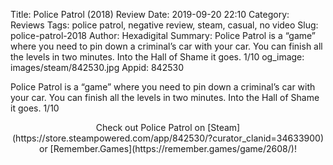 Title: Police Patrol (2018) Review
Date: 2019-09-20 22:10
Category: Reviews
Tags: police patrol, negative review, steam, casual, no video
Slug: police-patrol-2018
Author: Hexadigital
Summary: Police Patrol is a “game” where you need to pin down a criminal’s car with your car. You can finish all the levels in two minutes. Into the Hall of Shame it goes. 1/10
og_image: images/steam/842530.jpg
Appid: 842530

Police Patrol is a “game” where you need to pin down a criminal’s car with your car. You can finish all the levels in two minutes. Into the Hall of Shame it goes. 1/10

<center>Check out Police Patrol on [Steam](https://store.steampowered.com/app/842530/?curator_clanid=34633900) or [Remember.Games](https://remember.games/game/2608/)!</center>